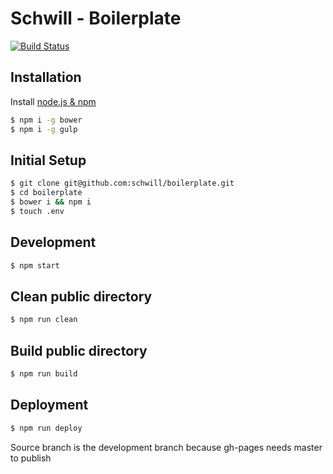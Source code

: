 Schwill - Boilerplate
=======
[![Build Status](https://travis-ci.org/schwill/boilerplate.svg?branch=master)](https://travis-ci.org/schwill/boilerplate)

## Installation
Install [node.js & npm](http://blog.npmjs.org/post/85484771375/how-to-install-npm)
```bash
$ npm i -g bower
$ npm i -g gulp
```

## Initial Setup
```bash
$ git clone git@github.com:schwill/boilerplate.git
$ cd boilerplate
$ bower i && npm i
$ touch .env
```

## Development
```bash
$ npm start
```

## Clean public directory
```bash
$ npm run clean
```

## Build public directory
```bash
$ npm run build
```

## Deployment
```bash
$ npm run deploy
```
Source branch is the development branch because gh-pages needs master to publish
